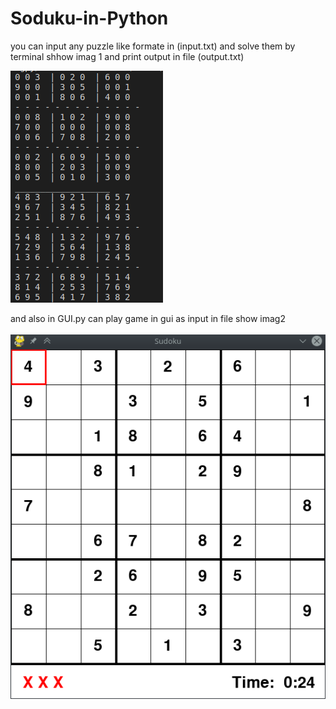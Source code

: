 # Soduku-in-Python

you can input any puzzle like formate in (input.txt) and solve them by terminal  shhow imag 1
and print output in file (output.txt) 

<img src="imgs/imgs1.png">
 <br>

and also in GUI.py can play game in gui as input in file  show imag2
 <br>  <br>
<img src="imgs/imgs2.png">





































